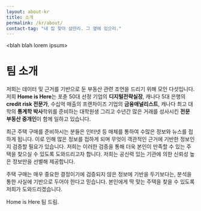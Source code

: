```yaml
---
layout: about-kr
title: 소개
permalink: /kr/about/
contact-tag: "내 집 찾아 삼만리. 그 옆에 있으리."
---
```


\<blah blah lorem ipsum\>

# 팀 소개

저희는 데이터 및 근거를 기반으로 둔 부동산 관련 조언을 드리기 위해 모인 다섯입니다. 저희 **Home is Here**는 포츈 50대 선정 기업의 **디지털전략실장**, 캐나다 5대 은행의 **credit risk 전문가**, 수십억 매출의 프랜차이즈 기업의  **금융애널리스트**, 캐나다 최고 대학의 **통계학 박사**학위를 준비하는 대학원생 그리고 수년간 많은 거래를 성사시킨 **전문 부동산 중개인**이 함께 일하고 있습니다.

최근 주택 구매를 준비하시는 분들은 인터넷 등 매체를 통하여 수많은 정보와 뉴스를 접하게 됩니다. 이로 인해 많은 정보를 접하게 되며 무엇이 객관적인 근거에 기반한 정보인지 검증할 필요가 있습니다. 저희는 이러한 검증을 통해 더욱 본인이 만족할 수 있는 주택을 찾으실 수 있도록 도와드리고자 합니다.  저희는 공신력 있는 기관에 의한 신뢰성 높은 정보만을 선별해  제공합니다.

 주택 구매는 매우 중요한 결정이기에 검증되지 않은 정보에 기반을 두기보다는, 분석을 통한 사실에 기반으로 두어야 한다고 믿습니다. 본인에게 딱 맞는 주택을 찾을 수 있도록 저희가 도와드리겠습니다.



Home is Here 팀 드림.
